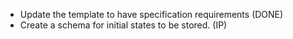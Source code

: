 - Update the template to have specification requirements (DONE)
- Create a schema for initial states to be stored. (IP)
